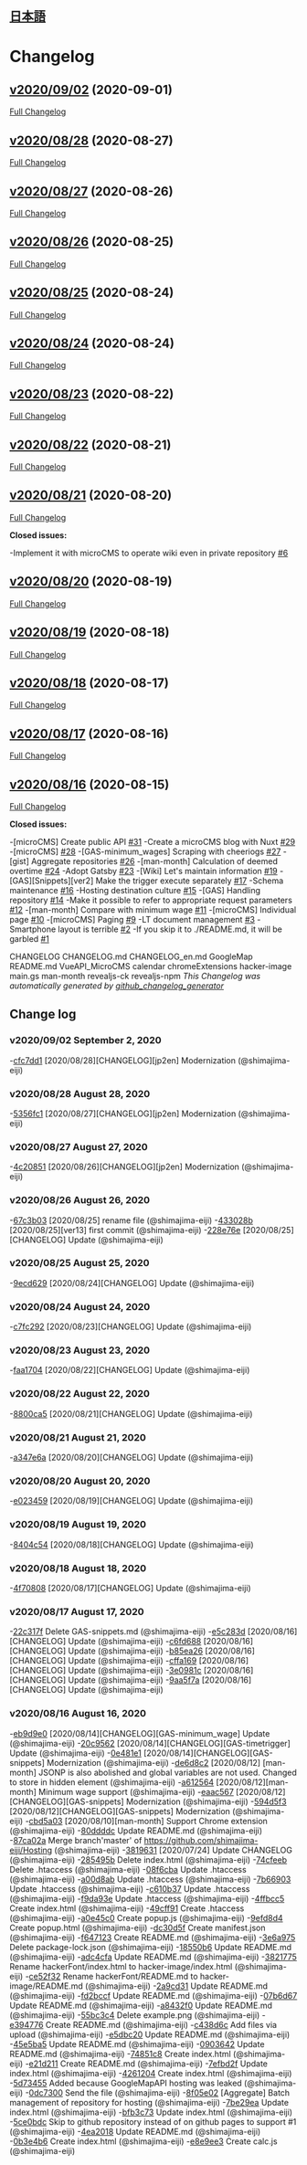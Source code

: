 ## [日本語](/CHANGELOG.md)

# Changelog

## [v2020/09/02](https://github.com/shimajima-eiji/Hosting/tree/v2020/09/02) (2020-09-01)

[Full Changelog](https://github.com/shimajima-eiji/Hosting/compare/v2020/08/28...v2020/09/02)

## [v2020/08/28](https://github.com/shimajima-eiji/Hosting/tree/v2020/08/28) (2020-08-27)

[Full Changelog](https://github.com/shimajima-eiji/Hosting/compare/v2020/08/27...v2020/08/28)

## [v2020/08/27](https://github.com/shimajima-eiji/Hosting/tree/v2020/08/27) (2020-08-26)

[Full Changelog](https://github.com/shimajima-eiji/Hosting/compare/v2020/08/26...v2020/08/27)

## [v2020/08/26](https://github.com/shimajima-eiji/Hosting/tree/v2020/08/26) (2020-08-25)

[Full Changelog](https://github.com/shimajima-eiji/Hosting/compare/v2020/08/25...v2020/08/26)

## [v2020/08/25](https://github.com/shimajima-eiji/Hosting/tree/v2020/08/25) (2020-08-24)

[Full Changelog](https://github.com/shimajima-eiji/Hosting/compare/v2020/08/24...v2020/08/25)

## [v2020/08/24](https://github.com/shimajima-eiji/Hosting/tree/v2020/08/24) (2020-08-24)

[Full Changelog](https://github.com/shimajima-eiji/Hosting/compare/v2020/08/23...v2020/08/24)

## [v2020/08/23](https://github.com/shimajima-eiji/Hosting/tree/v2020/08/23) (2020-08-22)

[Full Changelog](https://github.com/shimajima-eiji/Hosting/compare/v2020/08/22...v2020/08/23)

## [v2020/08/22](https://github.com/shimajima-eiji/Hosting/tree/v2020/08/22) (2020-08-21)

[Full Changelog](https://github.com/shimajima-eiji/Hosting/compare/v2020/08/21...v2020/08/22)

## [v2020/08/21](https://github.com/shimajima-eiji/Hosting/tree/v2020/08/21) (2020-08-20)

[Full Changelog](https://github.com/shimajima-eiji/Hosting/compare/v2020/08/20...v2020/08/21)

**Closed issues:**

-Implement it with microCMS to operate wiki even in private repository [#6](https://github.com/shimajima-eiji/Hosting/issues/6)

## [v2020/08/20](https://github.com/shimajima-eiji/Hosting/tree/v2020/08/20) (2020-08-19)

[Full Changelog](https://github.com/shimajima-eiji/Hosting/compare/v2020/08/19...v2020/08/20)

## [v2020/08/19](https://github.com/shimajima-eiji/Hosting/tree/v2020/08/19) (2020-08-18)

[Full Changelog](https://github.com/shimajima-eiji/Hosting/compare/v2020/08/18...v2020/08/19)

## [v2020/08/18](https://github.com/shimajima-eiji/Hosting/tree/v2020/08/18) (2020-08-17)

[Full Changelog](https://github.com/shimajima-eiji/Hosting/compare/v2020/08/17...v2020/08/18)

## [v2020/08/17](https://github.com/shimajima-eiji/Hosting/tree/v2020/08/17) (2020-08-16)

[Full Changelog](https://github.com/shimajima-eiji/Hosting/compare/v2020/08/16...v2020/08/17)

## [v2020/08/16](https://github.com/shimajima-eiji/Hosting/tree/v2020/08/16) (2020-08-15)

[Full Changelog](https://github.com/shimajima-eiji/Hosting/compare/b2246783f05308bf90aa57ca2dec94e48537b122...v2020/08/16)

**Closed issues:**

-[microCMS] Create public API [#31](https://github.com/shimajima-eiji/Hosting/issues/31)
-Create a microCMS blog with Nuxt [#29](https://github.com/shimajima-eiji/Hosting/issues/29)
-[microCMS] [#28](https://github.com/shimajima-eiji/Hosting/issues/28)
-[GAS-minimum_wages] Scraping with cheeriogs [#27](https://github.com/shimajima-eiji/Hosting/issues/27)
-[gist] Aggregate repositories [#26](https://github.com/shimajima-eiji/Hosting/issues/26)
-[man-month] Calculation of deemed overtime [#24](https://github.com/shimajima-eiji/Hosting/issues/24)
-Adopt Gatsby [#23](https://github.com/shimajima-eiji/Hosting/issues/23)
-[Wiki] Let's maintain information [#19](https://github.com/shimajima-eiji/Hosting/issues/19)
-[GAS][Snippets][ver2] Make the trigger execute separately [#17](https://github.com/shimajima-eiji/Hosting/issues/17)
-Schema maintenance [#16](https://github.com/shimajima-eiji/Hosting/issues/16)
-Hosting destination culture [#15](https://github.com/shimajima-eiji/Hosting/issues/15)
-[GAS] Handling repository [#14](https://github.com/shimajima-eiji/Hosting/issues/14)
-Make it possible to refer to appropriate request parameters [#12](https://github.com/shimajima-eiji/Hosting/issues/12)
-[man-month] Compare with minimum wage [#11](https://github.com/shimajima-eiji/Hosting/issues/11)
-[microCMS] Individual page [#10](https://github.com/shimajima-eiji/Hosting/issues/10)
-[microCMS] Paging [#9](https://github.com/shimajima-eiji/Hosting/issues/9)
-LT document management [#3](https://github.com/shimajima-eiji/Hosting/issues/3)
-Smartphone layout is terrible [#2](https://github.com/shimajima-eiji/Hosting/issues/2)
-If you skip it to ./README.md, it will be garbled [#1](https://github.com/shimajima-eiji/Hosting/issues/1)



CHANGELOG CHANGELOG.md CHANGELOG_en.md GoogleMap README.md VueAPI_MicroCMS calendar chromeExtensions hacker-image main.gs man-month revealjs-ck revealjs-npm *This Changelog was automatically generated by [github_changelog_generator](https://github.com/github-changelog-generator/github-changelog-generator)*
## Change log

### v2020/09/02 September 2, 2020
-[cfc7dd1](https://github.com/shimajima-eiji/Hosting/commit/cfc7dd14422c134ce23a37f3118a962e1b8516a7) [2020/08/28][CHANGELOG][jp2en] Modernization (@shimajima-eiji)

### v2020/08/28 August 28, 2020
-[5356fc1](https://github.com/shimajima-eiji/Hosting/commit/5356fc1f6557c9f9444dd96bc74cf86b1daf70b5) [2020/08/27][CHANGELOG][jp2en] Modernization (@shimajima-eiji)

### v2020/08/27 August 27, 2020
-[4c20851](https://github.com/shimajima-eiji/Hosting/commit/4c2085169567ce22513e191022c9d4442ee88009) [2020/08/26][CHANGELOG][jp2en] Modernization (@shimajima-eiji)

### v2020/08/26 August 26, 2020
-[67c3b03](https://github.com/shimajima-eiji/Hosting/commit/67c3b0375e8bef3cbc6f12a8c6809854fcc8016a) [2020/08/25] rename file (@shimajima-eiji)
-[433028b](https://github.com/shimajima-eiji/Hosting/commit/433028b8a0968a51099cefa38776b572b3105ef8) [2020/08/25][ver13] first commit (@shimajima-eiji)
-[228e76e](https://github.com/shimajima-eiji/Hosting/commit/228e76e7bae5340886a0d4d02d504faf246891aa) [2020/08/25][CHANGELOG] Update (@shimajima-eiji)

### v2020/08/25 August 25, 2020
-[9ecd629](https://github.com/shimajima-eiji/Hosting/commit/9ecd629f4df55e844cd5ca654d245fbf0038befe) [2020/08/24][CHANGELOG] Update (@shimajima-eiji)

### v2020/08/24 August 24, 2020
-[c7fc292](https://github.com/shimajima-eiji/Hosting/commit/c7fc292f527818557abe59ffd94084f3e4d57caf) [2020/08/23][CHANGELOG] Update (@shimajima-eiji)

### v2020/08/23 August 23, 2020
-[faa1704](https://github.com/shimajima-eiji/Hosting/commit/faa17040c906e25477edb2d62fdeb76e52421462) [2020/08/22][CHANGELOG] Update (@shimajima-eiji)

### v2020/08/22 August 22, 2020
-[8800ca5](https://github.com/shimajima-eiji/Hosting/commit/8800ca510abc871cb7be81adecd18ec18bd5d193) [2020/08/21][CHANGELOG] Update (@shimajima-eiji)

### v2020/08/21 August 21, 2020
-[a347e6a](https://github.com/shimajima-eiji/Hosting/commit/a347e6ae0262962eaf5e07df53cc3748a799765b) [2020/08/20][CHANGELOG] Update (@shimajima-eiji)

### v2020/08/20 August 20, 2020
-[e023459](https://github.com/shimajima-eiji/Hosting/commit/e0234599f310a283bea475536704a5e0b64d1317) [2020/08/19][CHANGELOG] Update (@shimajima-eiji)

### v2020/08/19 August 19, 2020
-[8404c54](https://github.com/shimajima-eiji/Hosting/commit/8404c54d43452d14b9b69ff04d7b77eff9a684a2) [2020/08/18][CHANGELOG] Update (@shimajima-eiji)

### v2020/08/18 August 18, 2020
-[4f70808](https://github.com/shimajima-eiji/Hosting/commit/4f7080817a598bfbf6d4406b3d93d2bbff057d70) [2020/08/17][CHANGELOG] Update (@shimajima-eiji)

### v2020/08/17 August 17, 2020
-[22c317f](https://github.com/shimajima-eiji/Hosting/commit/22c317f33de9104d8d3f3ca61b7628b6b965980e) Delete GAS-snippets.md (@shimajima-eiji)
-[e5c283d](https://github.com/shimajima-eiji/Hosting/commit/e5c283d5c7e4d4f07707c6903c72ce31b6e28ee9) [2020/08/16][CHANGELOG] Update (@shimajima-eiji)
-[c6fd688](https://github.com/shimajima-eiji/Hosting/commit/c6fd688cd4c66452eb618ea35b85bab47c642002) [2020/08/16][CHANGELOG] Update (@shimajima-eiji)
-[b85ea26](https://github.com/shimajima-eiji/Hosting/commit/b85ea26dfae5cd1c45d547ef4867c4975e6f836b) [2020/08/16][CHANGELOG] Update (@shimajima-eiji)
-[cffa169](https://github.com/shimajima-eiji/Hosting/commit/cffa1692c574b398913e5592c1c9ac0b8bd2dd63) [2020/08/16][CHANGELOG] Update (@shimajima-eiji)
-[3e0981c](https://github.com/shimajima-eiji/Hosting/commit/3e0981c8fc9a03a84a38e24c5408eb8f228f698c) [2020/08/16][CHANGELOG] Update (@shimajima-eiji)
-[9aa5f7a](https://github.com/shimajima-eiji/Hosting/commit/9aa5f7a911ac96ecd7ac0027098d2a93a81a3d16) [2020/08/16] [CHANGELOG] Update (@shimajima-eiji)

### v2020/08/16 August 16, 2020
-[eb9d9e0](https://github.com/shimajima-eiji/Hosting/commit/eb9d9e0ea56f28844495ceab9df2a083ced8bb50) [2020/08/14][CHANGELOG][GAS-minimum_wage] Update (@shimajima-eiji)
-[20c9562](https://github.com/shimajima-eiji/Hosting/commit/20c956286a22b3dd0475945166e2e9bbb5247ebf) [2020/08/14][CHANGELOG][GAS-timetrigger] Update (@shimajima-eiji)
-[0e481e1](https://github.com/shimajima-eiji/Hosting/commit/0e481e17ea6921ff03b426efecc555199723b1f9) [2020/08/14][CHANGELOG][GAS-snippets] Modernization (@shimajima-eiji)
-[de6d8c2](https://github.com/shimajima-eiji/Hosting/commit/de6d8c2e773038ce68d5462766278f7e64fffe89) [2020/08/12] [man-month] JSONP is also abolished and global variables are not used. Changed to store in hidden element (@shimajima-eiji)
-[a612564](https://github.com/shimajima-eiji/Hosting/commit/a612564f535621df6c74bfe7e71e1b618fa675f5) [2020/08/12][man-month] Minimum wage support (@shimajima-eiji)
-[eaac567](https://github.com/shimajima-eiji/Hosting/commit/eaac567eded28dae1e16039fe8ab1539114335cd) [2020/08/12][CHANGELOG][GAS-snippets] Modernization (@shimajima-eiji)
-[594d5f3](https://github.com/shimajima-eiji/Hosting/commit/594d5f36342294caeb1a4302d62327070dcb8478) [2020/08/12][CHANGELOG][GAS-snippets] Modernization (@shimajima-eiji)
-[cbd5a03](https://github.com/shimajima-eiji/Hosting/commit/cbd5a03c9028b8d2b304eaddc8aab82238c6c075) [2020/08/10][man-month] Support Chrome extension (@shimajima-eiji)
-[80ddddc](https://github.com/shimajima-eiji/Hosting/commit/80ddddcfda8c8a285d59f6bc763598ee6d33d558) Update README.md (@shimajima-eiji)
-[87ca02a](https://github.com/shimajima-eiji/Hosting/commit/87ca02aeb57f66e20c201bae0a36d2994fe2dccd) Merge branch'master' of https://github.com/shimajima-eiji/Hosting (@shimajima-eiji)
-[3819631](https://github.com/shimajima-eiji/Hosting/commit/381963187f99d9cbb12b7998e88be9256c8469d4) [2020/07/24] Update CHANGELOG (@shimajima-eiji)
-[285495b](https://github.com/shimajima-eiji/Hosting/commit/285495ba1e0f5b5591a82bf8f32d41dfe3bab40a) Delete index.html (@shimajima-eiji)
-[74cfeeb](https://github.com/shimajima-eiji/Hosting/commit/74cfeebbaec99dd882d9d70cb5574b1452954bdc) Delete .htaccess (@shimajima-eiji)
-[08f6cba](https://github.com/shimajima-eiji/Hosting/commit/08f6cbab3cb06ca31a55382c1668e5a2a41549c9) Update .htaccess (@shimajima-eiji)
-[a00d8ab](https://github.com/shimajima-eiji/Hosting/commit/a00d8abd15fe8a1f658a38be263a5806a2225295) Update .htaccess (@shimajima-eiji)
-[7b66903](https://github.com/shimajima-eiji/Hosting/commit/7b6690357940fbde2fee19b3f354a1161acf9fdc) Update .htaccess (@shimajima-eiji)
-[c610b37](https://github.com/shimajima-eiji/Hosting/commit/c610b370b4a3f8769e6e9b1786ae673a22b9e776) Update .htaccess (@shimajima-eiji)
-[f9da93e](https://github.com/shimajima-eiji/Hosting/commit/f9da93e8fc80d30fe1dab52dab76c4d1b8fc1894) Update .htaccess (@shimajima-eiji)
-[4ffbcc5](https://github.com/shimajima-eiji/Hosting/commit/4ffbcc59797a80033fa419b32f9e8b48fc774c36) Create index.html (@shimajima-eiji)
-[49cff91](https://github.com/shimajima-eiji/Hosting/commit/49cff9134cb5944a48ce1084e624fc9c208d2be8) Create .htaccess (@shimajima-eiji)
-[a0e45c0](https://github.com/shimajima-eiji/Hosting/commit/a0e45c0a386dd8e13bf0d4ce19f41908a4ffd292) Create popup.js (@shimajima-eiji)
-[9efd8d4](https://github.com/shimajima-eiji/Hosting/commit/9efd8d4ac49252dc1f1c2ab13295ffe474adb05e) Create popup.html (@shimajima-eiji)
-[dc30d5f](https://github.com/shimajima-eiji/Hosting/commit/dc30d5fd054aff24e0b46d023ac0e6d96b3bffba) Create manifest.json (@shimajima-eiji)
-[f647123](https://github.com/shimajima-eiji/Hosting/commit/f647123fd4dbc1244ddefc838d8e4561c311678d) Create README.md (@shimajima-eiji)
-[3e6a975](https://github.com/shimajima-eiji/Hosting/commit/3e6a975fc69efc4f5365b26a858c9854030bfc17) Delete package-lock.json (@shimajima-eiji)
-[18550b6](https://github.com/shimajima-eiji/Hosting/commit/18550b64ea5a967062267ff141ae6f2ea6efb6e7) Update README.md (@shimajima-eiji)
-[adc4cfa](https://github.com/shimajima-eiji/Hosting/commit/adc4cfa492f04d9acc46346e1025bdf030323c46) Update README.md (@shimajima-eiji)
-[3821775](https://github.com/shimajima-eiji/Hosting/commit/3821775bac1305f10e3899f7be5f463e1a9558a3) Rename hackerFont/index.html to hacker-image/index.html (@shimajima-eiji)
-[ce52f32](https://github.com/shimajima-eiji/Hosting/commit/ce52f32b035c309d575f24574e86216d198e8c98) Rename hackerFont/README.md to hacker-image/README.md (@shimajima-eiji)
-[2a9cd31](https://github.com/shimajima-eiji/Hosting/commit/2a9cd3183c024ea386e637c2b20edeedd46213a5) Update README.md (@shimajima-eiji)
-[fd2bccf](https://github.com/shimajima-eiji/Hosting/commit/fd2bccfd4fb8a1162d2eec4a751d16f438688066) Update README.md (@shimajima-eiji)
-[07b6d67](https://github.com/shimajima-eiji/Hosting/commit/07b6d6779ed2f68b28e6bfac9ea62af0da13f4fb) Update README.md (@shimajima-eiji)
-[a8432f0](https://github.com/shimajima-eiji/Hosting/commit/a8432f0740a443862a3c50a7626a47869a27003a) Update README.md (@shimajima-eiji)
-[55bc3c4](https://github.com/shimajima-eiji/Hosting/commit/55bc3c49b36329211c22d89f108810cc9c82b71e) Delete example.png (@shimajima-eiji)
-[e394776](https://github.com/shimajima-eiji/Hosting/commit/e394776cf6c51eec271ea0ce77361b3758463570) Create README.md (@shimajima-eiji)
-[c438d6c](https://github.com/shimajima-eiji/Hosting/commit/c438d6ccb0758710195c0cde76297fdd9c60e4f6) Add files via upload (@shimajima-eiji)
-[e5dbc20](https://github.com/shimajima-eiji/Hosting/commit/e5dbc203468298cb13b5e3faaacdc28efda24cec) Update README.md (@shimajima-eiji)
-[45e5ba5](https://github.com/shimajima-eiji/Hosting/commit/45e5ba59aeac059584539bc3f9444cf649db4e2f) Update README.md (@shimajima-eiji)
-[0903642](https://github.com/shimajima-eiji/Hosting/commit/0903642924cbadb27d44ff904d552213ce95bece) Update README.md (@shimajima-eiji)
-[74851c8](https://github.com/shimajima-eiji/Hosting/commit/74851c83fdb1e0c81600f6c1b3eafac450db62eb) Create index.html (@shimajima-eiji)
-[e21d211](https://github.com/shimajima-eiji/Hosting/commit/e21d211565c8ce58353515e82afe81031f1334ca) Create README.md (@shimajima-eiji)
-[7efbd2f](https://github.com/shimajima-eiji/Hosting/commit/7efbd2fc191994f54479e488610a5b946fcbd952) Update index.html (@shimajima-eiji)
-[4261204](https://github.com/shimajima-eiji/Hosting/commit/42612046b3622df6c4408c4be5702bf24a8e7902) Create index.html (@shimajima-eiji)
-[5d73455](https://github.com/shimajima-eiji/Hosting/commit/5d734551ec4a70c5f6627b5d942452dc872dd90f) Added because GoogleMapAPI hosting was leaked (@shimajima-eiji)
-[0dc7300](https://github.com/shimajima-eiji/Hosting/commit/0dc730082003c48ef416d9c68d940be609ca25f6) Send the file (@shimajima-eiji)
-[8f05e02](https://github.com/shimajima-eiji/Hosting/commit/8f05e02772fe144f8f5622c2a30c68794b1a1de9) [Aggregate] Batch management of repository for hosting (@shimajima-eiji)
-[7be29ea](https://github.com/shimajima-eiji/Hosting/commit/7be29eaf11aa0e562208997d4f83b9d2899aa620) Update index.html (@shimajima-eiji)
-[bfb3c73](https://github.com/shimajima-eiji/Hosting/commit/bfb3c73398a4f070525e552e2cd5a78b8d583652) Update index.html (@shimajima-eiji)
-[5ce0bdc](https://github.com/shimajima-eiji/Hosting/commit/5ce0bdc35abba664506e49c55a8b97475b0d36c3) Skip to github repository instead of on github pages to support #1 (@shimajima-eiji)
-[4ea2018](https://github.com/shimajima-eiji/Hosting/commit/4ea20182139b7e5c5b183832b5f76a132c98428b) Update README.md (@shimajima-eiji)
-[0b3e4b6](https://github.com/shimajima-eiji/Hosting/commit/0b3e4b64e10f95e2a1bf812f53662877826e7775) Create index.html (@shimajima-eiji)
-[e8e9ee3](https://github.com/shimajima-eiji/Hosting/commit/e8e9ee344b1be79fe720f967f8ad51f1b0576a8d) Create calc.js (@shimajima-eiji)
